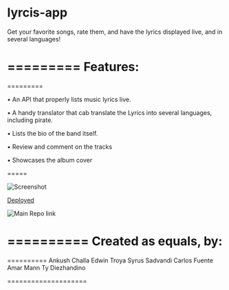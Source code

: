# lyrcis-app
Get your favorite songs, rate them, and have the lyrics displayed live, and in several languages!

=========
Features:
==
=========

• An API that properly lists music lyrics live.

• A handy translator that cab translate the Lyrics into several languages, including pirate.

• Lists the bio of the band itself.

• Review and comment on the tracks

• Showcases the album cover 


=====

![Screenshot]()

[Deployed]()

![Main Repo link](https://github.com/ETroya/lyrcis-app)

==========
Created as equals, by:
======
==========
Ankush Challa 
Edwin Troya
Syrus Sadvandi
Carlos Fuente
Amar Mann 
Ty Diezhandino

====================
